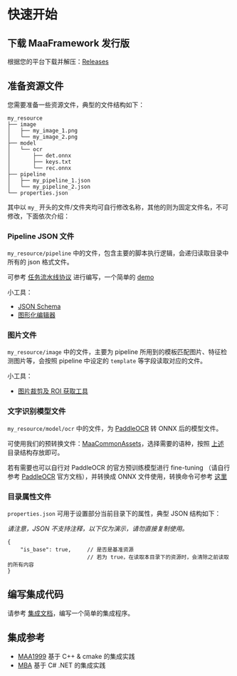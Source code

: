 # 快速开始

## 下载 MaaFramework 发行版

根据您的平台下载并解压：[Releases](https://github.com/MaaAssistantArknights/MaaFramework/releases)

## 准备资源文件

您需要准备一些资源文件，典型的文件结构如下：

```tree
my_resource
├── image
│   ├── my_image_1.png
│   └── my_image_2.png
├── model
│   └── ocr
│       ├── det.onnx
│       ├── keys.txt
│       └── rec.onnx
├── pipeline
│   ├── my_pipeline_1.json
│   └── my_pipeline_2.json
└── properties.json
```

其中以 `my_` 开头的文件/文件夹均可自行修改名称，其他的则为固定文件名，不可修改，下面依次介绍：

### Pipeline JSON 文件

`my_resource/pipeline` 中的文件，包含主要的脚本执行逻辑，会递归读取目录中所有的 json 格式文件。

可参考 [任务流水线协议](3.1-任务流水线协议.md) 进行编写，一个简单的 [demo](../../assets/resource/pipeline/sample.json)

小工具：

- [JSON Schema](../../assets/resource/pipeline.schema.json)
- [图形化编辑器](https://github.com/MaaAssistantArknights/MaaJsonViewer)

### 图片文件

`my_resource/image` 中的文件，主要为 pipeline 所用到的模板匹配图片、特征检测图片等，会按照 pipeline 中设定的 `template` 等字段读取对应的文件。

小工具：

- [图片裁剪及 ROI 获取工具](../../tools/ImageCropper/README.zh_cn.md)

### 文字识别模型文件

`my_resource/model/ocr` 中的文件，为 [PaddleOCR](https://github.com/PaddlePaddle/PaddleOCR) 转 ONNX 后的模型文件。

可使用我们的预转换文件：[MaaCommonAssets](https://github.com/MaaAssistantArknights/MaaCommonAssets/tree/main/OCR)，选择需要的语种，按照 [上述](#准备资源文件) 目录结构存放即可。

若有需要也可以自行对 PaddleOCR 的官方预训练模型进行 fine-tuning （请自行参考 [PaddleOCR](https://github.com/PaddlePaddle/PaddleOCR) 官方文档），并转换成 ONNX 文件使用，转换命令可参考 [这里](https://github.com/MaaAssistantArknights/MaaCommonAssets/tree/main/OCR#command)

### 目录属性文件

`properties.json` 可用于设置部分当前目录下的属性，典型 JSON 结构如下：

_请注意，JSON 不支持注释，以下仅为演示，请勿直接复制使用。_

```jsonc
{
    "is_base": true,     // 是否是基准资源
                         // 若为 true，在读取本目录下的资源时，会清除之前读取的所有内容
}
```

## 编写集成代码

请参考 [集成文档](2.1-集成文档.md)，编写一个简单的集成程序。

## 集成参考

- [MAA1999](https://github.com/MaaAssistantArknights/MAA1999) 基于 C++ & cmake 的集成实践
- [MBA](https://github.com/MaaAssistantArknights/MBA) 基于 C# .NET 的集成实践
